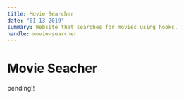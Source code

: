 ```yaml
---
title: Movie Searcher
date: "01-13-2019"
summary: Website that searches for movies using hooks.
handle: movie-searcher
---
```


# Movie Seacher

pending!!
